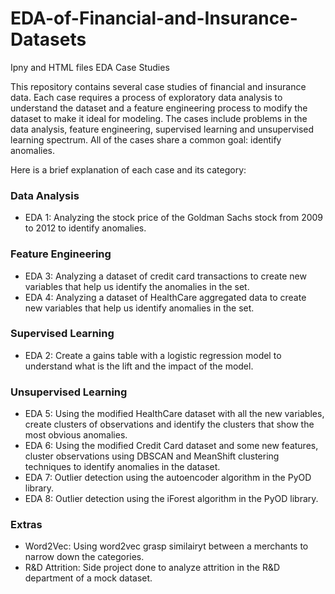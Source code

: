 # EDA-of-Financial-and-Insurance-Datasets
Ipny and HTML files EDA Case Studies

This repository contains several case studies of financial and insurance data. Each case requires a process of 
exploratory data analysis to understand the dataset and a feature engineering process to modify the dataset 
to make it ideal for modeling. The cases include problems in the data analysis, feature engineering, 
supervised learning and unsupervised learning spectrum. All of the cases share a common 
goal: identify anomalies. 

Here is a brief explanation of each case and its category:

### Data Analysis

- EDA 1: Analyzing the stock price of the Goldman Sachs stock from 2009 to 2012 to identify anomalies. 

### Feature Engineering

- EDA 3: Analyzing a dataset of credit card transactions to create new variables that help us identify the anomalies in the set.         
- EDA 4: Analyzing a dataset of HealthCare aggregated data to create new variables that help us identify anomalies in the set.

### Supervised Learning

- EDA 2: Create a gains table with a logistic regression model to understand what is the lift and the impact of the model.

### Unsupervised Learning

- EDA 5: Using the modified HealthCare dataset with all the new variables, create clusters of observations and 
identify the clusters that show the most obvious anomalies.
- EDA 6: Using the modified Credit Card dataset and some new features, cluster observations using DBSCAN and MeanShift clustering techniques to identify anomalies in the dataset.
- EDA 7: Outlier detection using the autoencoder algorithm in the PyOD library. 
- EDA 8: Outlier detection using the iForest algorithm in the PyOD library.

### Extras

- Word2Vec: Using word2vec grasp similairyt between a merchants to narrow down the categories.
- R&D Attrition: Side project done to analyze attrition in the R&D department of a mock dataset.

